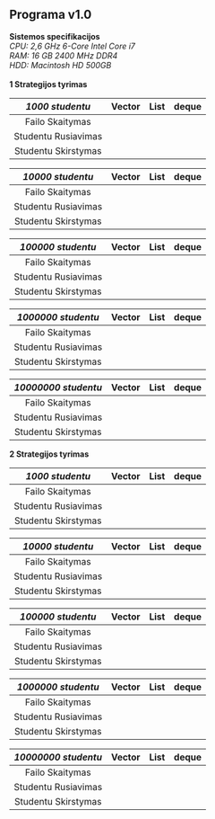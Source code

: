 ## Programa v1.0
**Sistemos specifikacijos**\
*CPU: 2,6 GHz 6-Core Intel Core i7*\
*RAM: 16 GB 2400 MHz DDR4*\
*HDD: Macintosh HD 500GB*\
\
**1 Strategijos tyrimas**

| *1000 studentu* | Vector | List | deque |
|:-------------------:|:------------:|:-------------:|:------------:|
| Failo Skaitymas     | | | |
| Studentu Rusiavimas | | | |
| Studentu Skirstymas | | | |


| *10000 studentu* | Vector | List | deque |
|:-------------------:|:------------:|:-------------:|:------------:|
| Failo Skaitymas     | | | |
| Studentu Rusiavimas | | | |
| Studentu Skirstymas | | | |


| *100000 studentu* | Vector | List | deque |
|:-------------------:|:------------:|:-------------:|:------------:|
| Failo Skaitymas     | | | |
| Studentu Rusiavimas | | | |
| Studentu Skirstymas | | | |


| *1000000 studentu* | Vector | List | deque |
|:-------------------:|:------------:|:-------------:|:------------:|
| Failo Skaitymas     | | | |
| Studentu Rusiavimas | | | |
| Studentu Skirstymas | | | |


| *10000000 studentu* | Vector | List | deque |
|:-------------------:|:------------:|:-------------:|:------------:|
| Failo Skaitymas     | | | |
| Studentu Rusiavimas | | | |
| Studentu Skirstymas | | | |

**2 Strategijos tyrimas**

| *1000 studentu* | Vector | List | deque |
|:-------------------:|:------------:|:-------------:|:------------:|
| Failo Skaitymas     | | | |
| Studentu Rusiavimas | | | |
| Studentu Skirstymas | | | |


| *10000 studentu* | Vector | List | deque |
|:-------------------:|:------------:|:-------------:|:------------:|
| Failo Skaitymas     | | | |
| Studentu Rusiavimas | | | |
| Studentu Skirstymas | | | |


| *100000 studentu* | Vector | List | deque |
|:-------------------:|:------------:|:-------------:|:------------:|
| Failo Skaitymas     | | | |
| Studentu Rusiavimas | | | |
| Studentu Skirstymas | | | |


| *1000000 studentu* | Vector | List | deque |
|:-------------------:|:------------:|:-------------:|:------------:|
| Failo Skaitymas     | | | |
| Studentu Rusiavimas | | | |
| Studentu Skirstymas | | | |


| *10000000 studentu* | Vector | List | deque |
|:-------------------:|:------------:|:-------------:|:------------:|
| Failo Skaitymas     | | | |
| Studentu Rusiavimas | | | |
| Studentu Skirstymas | | | |
